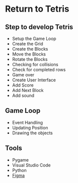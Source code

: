 # Return to Tetris

## Step to develop Tetris

- Setup the Game Loop
- Create the Grid
- Create the Blocks
- Move the Blocks
- Rotate the Blocks
- Checking for collisions
- Check for completed rows
- Game over
- Create User Interface
- Add Score
- Add Next Block
- Add sound

## Game Loop

- Event Handling
- Updating Position
- Drawing the objects

## Tools

- Pygame
- Visual Studio Code
- Python
- [Figma](https://www.figma.com/file/u9Npz2c1H1TfJOKaGncqNO/Untitled?type=design&node-id=0%3A1&mode=design&t=v1CAytjpCp9O0C8k-1)

